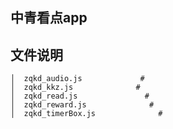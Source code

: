 ## 中青看点app
## 文件说明
```text
│  zqkd_audio.js             # 
│  zqkd_kkz.js              # 
│  zqkd_read.js               # 
│  zqkd_reward.js              # 
│  zqkd_timerBox.js              # 
```